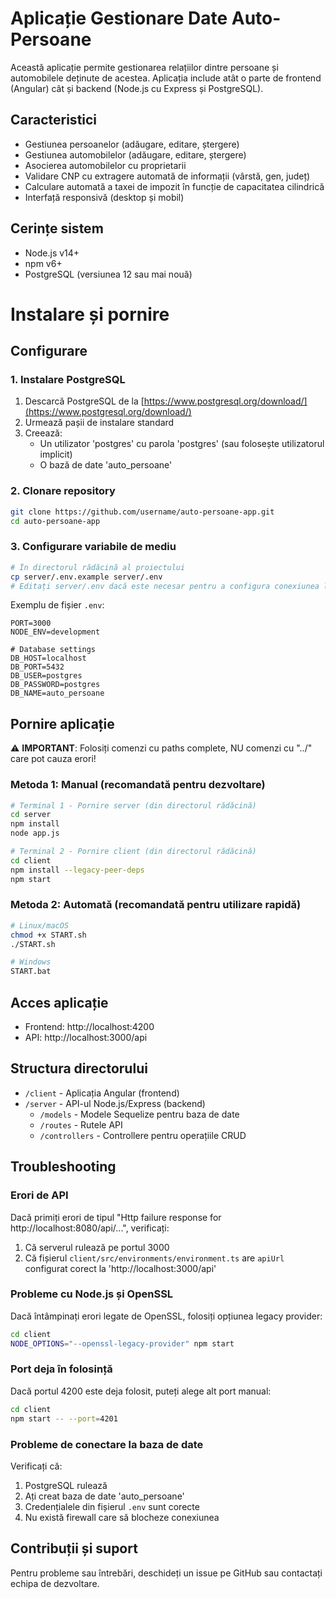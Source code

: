 # Aplicație Gestionare Date Auto-Persoane

Această aplicație permite gestionarea relațiilor dintre persoane și automobilele deținute de acestea. Aplicația include atât o parte de frontend (Angular) cât și backend (Node.js cu Express și PostgreSQL).

## Caracteristici

- Gestiunea persoanelor (adăugare, editare, ștergere)
- Gestiunea automobilelor (adăugare, editare, ștergere)
- Asocierea automobilelor cu proprietarii
- Validare CNP cu extragere automată de informații (vârstă, gen, județ)
- Calculare automată a taxei de impozit în funcție de capacitatea cilindrică
- Interfață responsivă (desktop și mobil)

## Cerințe sistem

- Node.js v14+
- npm v6+
- PostgreSQL (versiunea 12 sau mai nouă)

# Instalare și pornire

## Configurare

### 1. Instalare PostgreSQL

1. Descarcă PostgreSQL de la [https://www.postgresql.org/download/](https://www.postgresql.org/download/)
2. Urmează pașii de instalare standard
3. Creează:
   - Un utilizator 'postgres' cu parola 'postgres' (sau folosește utilizatorul implicit)
   - O bază de date 'auto_persoane'

### 2. Clonare repository

```bash
git clone https://github.com/username/auto-persoane-app.git
cd auto-persoane-app
```

### 3. Configurare variabile de mediu

```bash
# În directorul rădăcină al proiectului
cp server/.env.example server/.env
# Editați server/.env dacă este necesar pentru a configura conexiunea la baza de date
```

Exemplu de fișier `.env`:

```
PORT=3000
NODE_ENV=development

# Database settings
DB_HOST=localhost
DB_PORT=5432
DB_USER=postgres
DB_PASSWORD=postgres
DB_NAME=auto_persoane
```

## Pornire aplicație

⚠️ **IMPORTANT**: Folosiți comenzi cu paths complete, NU comenzi cu "../" care pot cauza erori!

### Metoda 1: Manual (recomandată pentru dezvoltare)

```bash
# Terminal 1 - Pornire server (din directorul rădăcină)
cd server
npm install
node app.js

# Terminal 2 - Pornire client (din directorul rădăcină)
cd client
npm install --legacy-peer-deps
npm start
```

### Metoda 2: Automată (recomandată pentru utilizare rapidă)

```bash
# Linux/macOS
chmod +x START.sh
./START.sh

# Windows
START.bat
```

## Acces aplicație

- Frontend: http://localhost:4200
- API: http://localhost:3000/api

## Structura directorului

- `/client` - Aplicația Angular (frontend)
- `/server` - API-ul Node.js/Express (backend)
  - `/models` - Modele Sequelize pentru baza de date
  - `/routes` - Rutele API
  - `/controllers` - Controllere pentru operațiile CRUD

## Troubleshooting

### Erori de API

Dacă primiți erori de tipul "Http failure response for http://localhost:8080/api/...", verificați:

1. Că serverul rulează pe portul 3000
2. Că fișierul `client/src/environments/environment.ts` are `apiUrl` configurat corect la 'http://localhost:3000/api'

### Probleme cu Node.js și OpenSSL

Dacă întâmpinați erori legate de OpenSSL, folosiți opțiunea legacy provider:

```bash
cd client
NODE_OPTIONS="--openssl-legacy-provider" npm start
```

### Port deja în folosință

Dacă portul 4200 este deja folosit, puteți alege alt port manual:

```bash
cd client
npm start -- --port=4201
```

### Probleme de conectare la baza de date

Verificați că:

1. PostgreSQL rulează
2. Ați creat baza de date 'auto_persoane'
3. Credențialele din fișierul `.env` sunt corecte
4. Nu există firewall care să blocheze conexiunea

## Contribuții și suport

Pentru probleme sau întrebări, deschideți un issue pe GitHub sau contactați echipa de dezvoltare.

